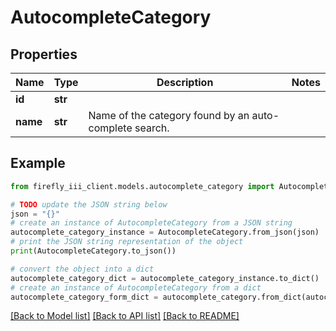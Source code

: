 # AutocompleteCategory


## Properties

Name | Type | Description | Notes
------------ | ------------- | ------------- | -------------
**id** | **str** |  | 
**name** | **str** | Name of the category found by an auto-complete search. | 

## Example

```python
from firefly_iii_client.models.autocomplete_category import AutocompleteCategory

# TODO update the JSON string below
json = "{}"
# create an instance of AutocompleteCategory from a JSON string
autocomplete_category_instance = AutocompleteCategory.from_json(json)
# print the JSON string representation of the object
print(AutocompleteCategory.to_json())

# convert the object into a dict
autocomplete_category_dict = autocomplete_category_instance.to_dict()
# create an instance of AutocompleteCategory from a dict
autocomplete_category_form_dict = autocomplete_category.from_dict(autocomplete_category_dict)
```
[[Back to Model list]](../README.md#documentation-for-models) [[Back to API list]](../README.md#documentation-for-api-endpoints) [[Back to README]](../README.md)


